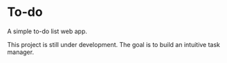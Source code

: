 # To-do
A simple to-do list web app.

This project is still under development. The goal is to build an intuitive task manager.  
